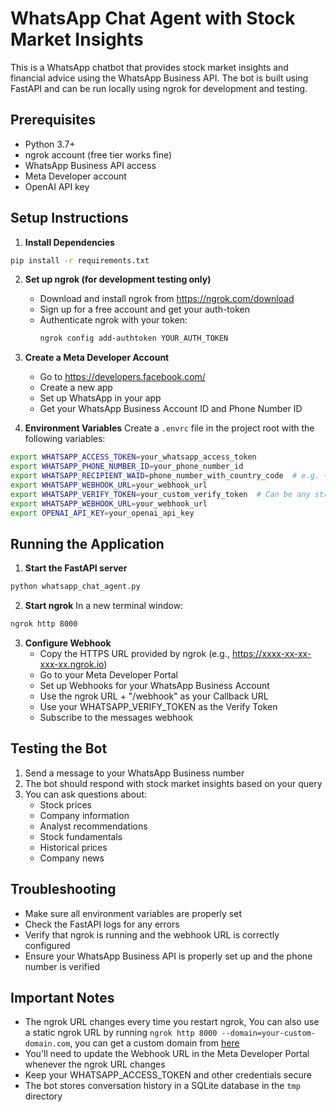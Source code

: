 # WhatsApp Chat Agent with Stock Market Insights

This is a WhatsApp chatbot that provides stock market insights and financial advice using the WhatsApp Business API. The bot is built using FastAPI and can be run locally using ngrok for development and testing.

## Prerequisites

- Python 3.7+
- ngrok account (free tier works fine)
- WhatsApp Business API access
- Meta Developer account
- OpenAI API key

## Setup Instructions

1. **Install Dependencies**

```bash
pip install -r requirements.txt
```

2. **Set up ngrok (for development testing only)**

   - Download and install ngrok from https://ngrok.com/download
   - Sign up for a free account and get your auth-token
   - Authenticate ngrok with your token:
     ```bash
     ngrok config add-authtoken YOUR_AUTH_TOKEN
     ```

3. **Create a Meta Developer Account**

   - Go to https://developers.facebook.com/
   - Create a new app
   - Set up WhatsApp in your app
   - Get your WhatsApp Business Account ID and Phone Number ID

4. **Environment Variables**
   Create a `.envrc` file in the project root with the following variables:

```bash
export WHATSAPP_ACCESS_TOKEN=your_whatsapp_access_token
export WHATSAPP_PHONE_NUMBER_ID=your_phone_number_id
export WHATSAPP_RECIPIENT_WAID=phone_number_with_country_code  # e.g. +1234567890
export WHATSAPP_WEBHOOK_URL=your_webhook_url
export WHATSAPP_VERIFY_TOKEN=your_custom_verify_token  # Can be any string you choose
export WHATSAPP_WEBHOOK_URL=your_webhook_url
export OPENAI_API_KEY=your_openai_api_key
```

## Running the Application

1. **Start the FastAPI server**

```bash
python whatsapp_chat_agent.py
```

2. **Start ngrok**
   In a new terminal window:

```bash
ngrok http 8000
```

3. **Configure Webhook**
   - Copy the HTTPS URL provided by ngrok (e.g., https://xxxx-xx-xx-xxx-xx.ngrok.io)
   - Go to your Meta Developer Portal
   - Set up Webhooks for your WhatsApp Business Account
   - Use the ngrok URL + "/webhook" as your Callback URL
   - Use your WHATSAPP_VERIFY_TOKEN as the Verify Token
   - Subscribe to the messages webhook

## Testing the Bot

1. Send a message to your WhatsApp Business number
2. The bot should respond with stock market insights based on your query
3. You can ask questions about:
   - Stock prices
   - Company information
   - Analyst recommendations
   - Stock fundamentals
   - Historical prices
   - Company news

## Troubleshooting

- Make sure all environment variables are properly set
- Check the FastAPI logs for any errors
- Verify that ngrok is running and the webhook URL is correctly configured
- Ensure your WhatsApp Business API is properly set up and the phone number is verified

## Important Notes

- The ngrok URL changes every time you restart ngrok, You can also use a static ngrok URL by running `ngrok http 8000 --domain=your-custom-domain.com`, you can get a custom domain from [here](https://dashboard.ngrok.com/domains)
- You'll need to update the Webhook URL in the Meta Developer Portal whenever the ngrok URL changes
- Keep your WHATSAPP_ACCESS_TOKEN and other credentials secure
- The bot stores conversation history in a SQLite database in the `tmp` directory
